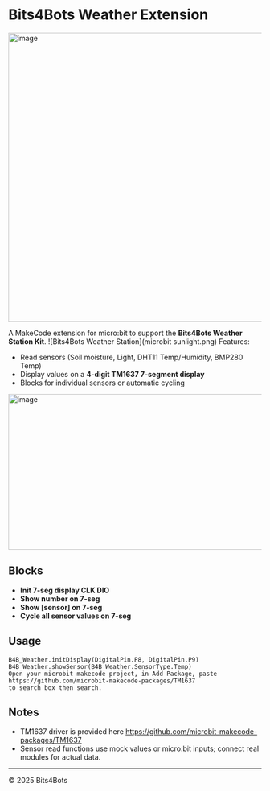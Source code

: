 # Bits4Bots Weather Extension
<img width="653" height="575" alt="image" src="https://github.com/user-attachments/assets/67f5e6d0-b14a-4355-aa63-e0691897f021" />

A MakeCode extension for micro:bit to support the **Bits4Bots Weather Station Kit**.
![Bits4Bots Weather Station](microbit sunlight.png)
Features:
- Read sensors (Soil moisture, Light, DHT11 Temp/Humidity, BMP280 Temp)
- Display values on a **4-digit TM1637 7-segment display**
- Blocks for individual sensors or automatic cycling
<img width="617" height="310" alt="image" src="https://github.com/user-attachments/assets/dc85a541-0eeb-400d-8988-b2f51e7f92a0" />

## Blocks
- **Init 7-seg display CLK DIO**
- **Show number on 7-seg**
- **Show [sensor] on 7-seg**
- **Cycle all sensor values on 7-seg**

## Usage
```blocks
B4B_Weather.initDisplay(DigitalPin.P8, DigitalPin.P9)
B4B_Weather.showSensor(B4B_Weather.SensorType.Temp)
Open your microbit makecode project, in Add Package, paste https://github.com/microbit-makecode-packages/TM1637
to search box then search.
```

## Notes
- TM1637 driver is provided here https://github.com/microbit-makecode-packages/TM1637
- Sensor read functions use mock values or micro:bit inputs; connect real modules for actual data.

---
© 2025 Bits4Bots
